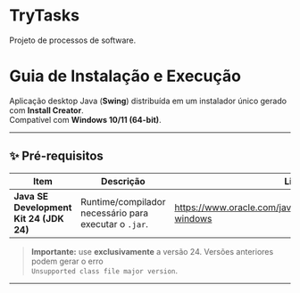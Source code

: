 # TryTasks
 Projeto de processos de software.

# Guia de Instalação e Execução

Aplicação desktop Java (**Swing**) distribuída em um instalador único gerado com **Install Creator**.  
Compatível com **Windows 10/11 (64-bit)**.

---

## ✨ Pré-requisitos

| Item | Descrição | Link oficial |
|------|-----------|--------------|
| **Java SE Development Kit 24 (JDK 24)** | Runtime/compilador necessário para executar o `.jar`. | <https://www.oracle.com/java/technologies/downloads/#jdk24-windows> |

> **Importante:** use **exclusivamente** a versão 24. Versões anteriores podem gerar o erro  
> `Unsupported class file major version`.

---
